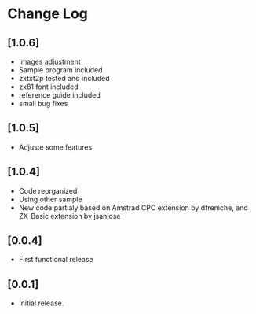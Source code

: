 # Change Log
## [1.0.6]
- Images adjustment
- Sample program included
- zxtxt2p tested and included
- zx81 font included
- reference guide included
- small bug fixes
## [1.0.5]
- Adjuste some features
## [1.0.4]
- Code reorganized
- Using other sample
- New code partialy based on Amstrad CPC extension by dfreniche, and ZX-Basic extension by jsanjose
## [0.0.4]
- First functional release
## [0.0.1]

- Initial release.
